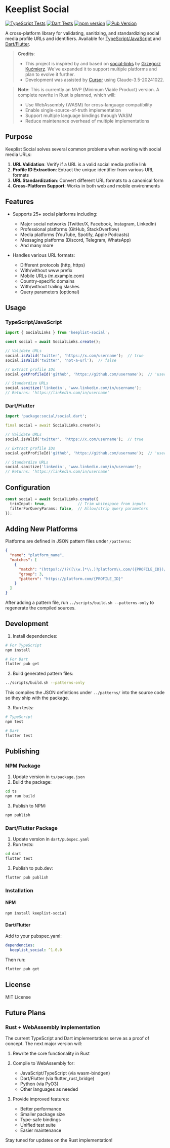 # Keeplist Social

[![TypeScript Tests](https://github.com/keeplist-io/keeplist-social/actions/workflows/typescript.yml/badge.svg)](https://github.com/keeplist-io/keeplist-social/actions/workflows/typescript.yml)
[![Dart Tests](https://github.com/keeplist-io/keeplist-social/actions/workflows/dart.yml/badge.svg)](https://github.com/keeplist-io/keeplist-social/actions/workflows/dart.yml)
[![npm version](https://badge.fury.io/js/keeplist-social.svg)](https://www.npmjs.com/package/keeplist-social)
[![Pub Version](https://img.shields.io/pub/v/keeplist_social)](https://pub.dev/packages/keeplist_social)

A cross-platform library for validating, sanitizing, and standardizing social media profile URLs and identifiers. Available for [TypeScript/JavaScript](https://www.npmjs.com/package/keeplist-social) and [Dart/Flutter](https://pub.dev/packages/keeplist_social).

> **Credits**: 
> - This project is inspired by and based on [social-links](https://github.com/gkucmierz/social-links) by [Grzegorz Kućmierz](https://github.com/gkucmierz). We've expanded it to support multiple platforms and plan to evolve it further.
> - Development was assisted by [Cursor](https://cursor.sh/) using Claude-3.5-20241022.

> **Note**: This is currently an MVP (Minimum Viable Product) version. A complete rewrite in Rust is planned, which will:
> - Use WebAssembly (WASM) for cross-language compatibility
> - Enable single-source-of-truth implementation
> - Support multiple language bindings through WASM
> - Reduce maintenance overhead of multiple implementations

## Purpose

Keeplist Social solves several common problems when working with social media URLs:

1. **URL Validation**: Verify if a URL is a valid social media profile link
2. **Profile ID Extraction**: Extract the unique identifier from various URL formats
3. **URL Standardization**: Convert different URL formats to a canonical form
4. **Cross-Platform Support**: Works in both web and mobile environments

## Features

- Supports 25+ social platforms including:
  - Major social networks (Twitter/X, Facebook, Instagram, LinkedIn)
  - Professional platforms (GitHub, StackOverflow)
  - Media platforms (YouTube, Spotify, Apple Podcasts)
  - Messaging platforms (Discord, Telegram, WhatsApp)
  - And many more

- Handles various URL formats:
  - Different protocols (http, https)
  - With/without www prefix
  - Mobile URLs (m.example.com)
  - Country-specific domains
  - With/without trailing slashes
  - Query parameters (optional)

## Usage

### TypeScript/JavaScript
```typescript
import { SocialLinks } from 'keeplist-social';

const social = await SocialLinks.create();

// Validate URLs
social.isValid('twitter', 'https://x.com/username');  // true
social.isValid('twitter', 'not-a-url');  // false

// Extract profile IDs
social.getProfileId('github', 'https://github.com/username');  // 'username'

// Standardize URLs
social.sanitize('linkedin', 'www.linkedin.com/in/username');  
// Returns: 'https://linkedin.com/in/username'
```

### Dart/Flutter
```dart
import 'package:social/social.dart';

final social = await SocialLinks.create();

// Validate URLs
social.isValid('twitter', 'https://x.com/username');  // true

// Extract profile IDs
social.getProfileId('github', 'https://github.com/username');  // 'username'

// Standardize URLs
social.sanitize('linkedin', 'www.linkedin.com/in/username');
// Returns: 'https://linkedin.com/in/username'
```

## Configuration

```typescript
const social = await SocialLinks.create({
  trimInput: true,              // Trim whitespace from inputs
  filterForQueryParams: false,  // Allow/strip query parameters
});
```

## Adding New Platforms

Platforms are defined in JSON pattern files under `/patterns`:

```json
{
  "name": "platform_name",
  "matches": [
    {
      "match": "(https?://)?([\\w.]*\\.)?platform\\.com/({PROFILE_ID})/?",
      "group": 3,
      "pattern": "https://platform.com/{PROFILE_ID}"
    }
  ]
}
```
After adding a pattern file, run `../scripts/build.sh --patterns-only` to
regenerate the compiled sources.

## Development

1. Install dependencies:
```bash
# For TypeScript
npm install

# For Dart
flutter pub get
```

2. Build generated pattern files:
```bash
../scripts/build.sh --patterns-only
```
This compiles the JSON definitions under `../patterns/` into the source
code so they ship with the package.

3. Run tests:
```bash
# TypeScript
npm test

# Dart
flutter test
```

## Publishing

### NPM Package
1. Update version in `ts/package.json`
2. Build the package:
```bash
cd ts
npm run build
```
3. Publish to NPM:
```bash
npm publish
```

### Dart/Flutter Package
1. Update version in `dart/pubspec.yaml`
2. Run tests:
```bash
cd dart
flutter test
```
3. Publish to pub.dev:
```bash
flutter pub publish
```

### Installation

#### NPM
```bash
npm install keeplist-social
```

#### Dart/Flutter
Add to your pubspec.yaml:
```yaml
dependencies:
  keeplist_social: ^1.0.0
```
Then run:
```bash
flutter pub get
```

## License

MIT License 

## Future Plans

### Rust + WebAssembly Implementation
The current TypeScript and Dart implementations serve as a proof of concept. The next major version will:

1. Rewrite the core functionality in Rust
2. Compile to WebAssembly for:
   - JavaScript/TypeScript (via wasm-bindgen)
   - Dart/Flutter (via flutter_rust_bridge)
   - Python (via PyO3)
   - Other languages as needed

3. Provide improved features:
   - Better performance
   - Smaller package size
   - Type-safe bindings
   - Unified test suite
   - Easier maintenance

Stay tuned for updates on the Rust implementation! 